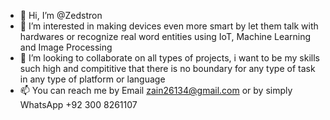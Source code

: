 - 👋 Hi, I’m @Zedstron
- 👀 I’m interested in making devices even more smart by let them talk with hardwares or recognize real word entities using IoT, Machine Learning and Image Processing
- 💞️ I’m looking to collaborate on all types of projects, i want to be my skills such high and compititive that there is no boundary for any type of task in any type of platform or language
- 📫 You can reach me by Email zain26134@gmail.com or by simply WhatsApp +92 300 8261107
